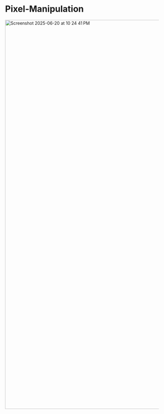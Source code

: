 # Pixel-Manipulation
<img width="1275" alt="Screenshot 2025-06-20 at 10 24 41 PM" src="https://github.com/user-attachments/assets/741f6100-195e-44e5-9d3b-f81e9a2e5172" />
